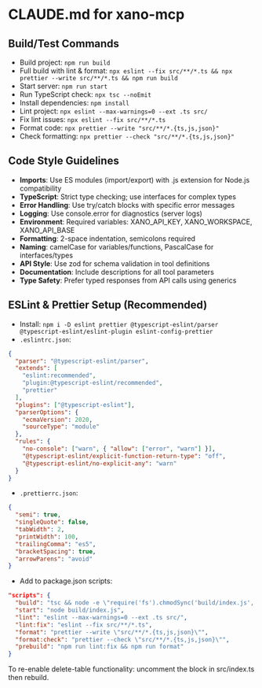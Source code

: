 # CLAUDE.md for xano-mcp

## Build/Test Commands
- Build project: `npm run build`
- Full build with lint & format: `npx eslint --fix src/**/*.ts && npx prettier --write src/**/*.ts && npm run build`
- Start server: `npm run start`
- Run TypeScript check: `npx tsc --noEmit`
- Install dependencies: `npm install`
- Lint project: `npx eslint --max-warnings=0 --ext .ts src/`
- Fix lint issues: `npx eslint --fix src/**/*.ts`
- Format code: `npx prettier --write "src/**/*.{ts,js,json}"`
- Check formatting: `npx prettier --check "src/**/*.{ts,js,json}"`

## Code Style Guidelines
- **Imports**: Use ES modules (import/export) with .js extension for Node.js compatibility
- **TypeScript**: Strict type checking; use interfaces for complex types
- **Error Handling**: Use try/catch blocks with specific error messages
- **Logging**: Use console.error for diagnostics (server logs)
- **Environment**: Required variables: XANO_API_KEY, XANO_WORKSPACE, XANO_API_BASE
- **Formatting**: 2-space indentation, semicolons required
- **Naming**: camelCase for variables/functions, PascalCase for interfaces/types
- **API Style**: Use zod for schema validation in tool definitions
- **Documentation**: Include descriptions for all tool parameters
- **Type Safety**: Prefer typed responses from API calls using generics

## ESLint & Prettier Setup (Recommended)
- Install: `npm i -D eslint prettier @typescript-eslint/parser @typescript-eslint/eslint-plugin eslint-config-prettier`
- `.eslintrc.json`:
```json
{
  "parser": "@typescript-eslint/parser",
  "extends": [
    "eslint:recommended",
    "plugin:@typescript-eslint/recommended",
    "prettier"
  ],
  "plugins": ["@typescript-eslint"],
  "parserOptions": {
    "ecmaVersion": 2020,
    "sourceType": "module"
  },
  "rules": {
    "no-console": ["warn", { "allow": ["error", "warn"] }],
    "@typescript-eslint/explicit-function-return-type": "off",
    "@typescript-eslint/no-explicit-any": "warn"
  }
}
```
- `.prettierrc.json`:
```json
{
  "semi": true,
  "singleQuote": false,
  "tabWidth": 2,
  "printWidth": 100,
  "trailingComma": "es5",
  "bracketSpacing": true,
  "arrowParens": "avoid"
}
```
- Add to package.json scripts:
```json
"scripts": {
  "build": "tsc && node -e \"require('fs').chmodSync('build/index.js', '755')\"",
  "start": "node build/index.js",
  "lint": "eslint --max-warnings=0 --ext .ts src/",
  "lint:fix": "eslint --fix src/**/*.ts",
  "format": "prettier --write \"src/**/*.{ts,js,json}\"",
  "format:check": "prettier --check \"src/**/*.{ts,js,json}\"",
  "prebuild": "npm run lint:fix && npm run format"
}
```

To re-enable delete-table functionality: uncomment the block in src/index.ts then rebuild.